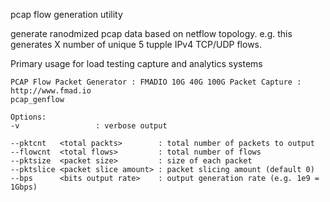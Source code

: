 pcap flow generation utility

generate ranodmized pcap data based on netflow topology. e.g. this generates X number of unique 5 tupple IPv4 TCP/UDP flows. 

Primary usage for load testing capture and analytics systems


```
PCAP Flow Packet Generator : FMADIO 10G 40G 100G Packet Capture : http://www.fmad.io
pcap_genflow

Options:
-v                 : verbose output

--pktcnt   <total packts>        : total number of packets to output
--flowcnt  <total flows>         : total number of flows
--pktsize  <packet size>         : size of each packet
--pktslice <packet slice amount> : packet slicing amount (default 0)
--bps      <bits output rate>    : output generation rate (e.g. 1e9 = 1Gbps)

```
